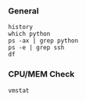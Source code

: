 ### General

    history
    which python
    ps -ax | grep python
    ps -e | grep ssh
    df
    
### CPU/MEM Check

    vmstat
    
